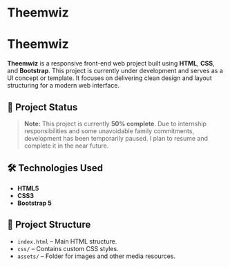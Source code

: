 # Theemwiz

# Theemwiz

**Theemwiz** is a responsive front-end web project built using **HTML**, **CSS**, and **Bootstrap**. This project is currently under development and serves as a UI concept or template. It focuses on delivering clean design and layout structuring for a modern web interface.

## 🚧 Project Status

> **Note:** This project is currently **50% complete**. Due to internship responsibilities and some unavoidable family commitments, development has been temporarily paused. I plan to resume and complete it in the near future.

## 🛠️ Technologies Used

- **HTML5**
- **CSS3**
- **Bootstrap 5**

## 📁 Project Structure

- `index.html` – Main HTML structure.
- `css/` – Contains custom CSS styles.
- `assets/` – Folder for images and other media resources.


